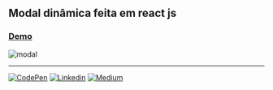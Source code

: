 ## Modal dinâmica feita em react js

### [Demo](https://marina-santana.github.io)

![modal](https://github.com/marina-santana/imagens/blob/master/modal.png "Modal")

---

[![CodePen](https://github.com/marina-santana/imagens/blob/master/codepen.png "CodePen")](https://codepen.io/marinaSantana)
[![Linkedin](https://github.com/marina-santana/imagens/blob/master/linkedin.png "Linkedin")](https://linkedin.com/in/marina-santa)
[![Medium](https://github.com/marina-santana/imagens/blob/master/medium.png "Medium")](https://medium.com/@marina_santana/modais-dinâmicas-com-react-js-f78be554f546)

